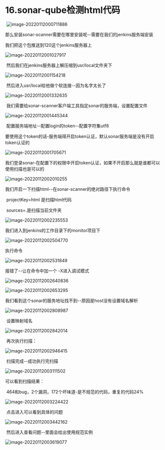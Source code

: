# 16.sonar-qube检测html代码



​	![image-20220112000711886](../../.vuepress/public/images/image-20220112000711886.png)



​	那么安装sonar-scanner需要在哪里安装呢--需要在我们的jenkins服务端安装

我们把这个包推送到120这个jenkins服务器上

![image-20220112001027917](../../.vuepress/public/images/image-20220112001027917.png)



​	然后我们在jenkins服务器上解压缩到usr/local文件夹下

![image-20220112001154218](../../.vuepress/public/images/image-20220112001154218.png)



​	然后进入usr/local给他做个软连接--因为名字太长了

![image-20220112001332635](../../.vuepress/public/images/image-20220112001332635.png)



​	我们需要给sonar-scanner客户端工具指定sonar的服务端，设置配置文件

![image-20220112001445344](../../.vuepress/public/images/image-20220112001445344.png)



​	配置服务端地址--配置login的token--配置字符集utf8

​	要使用这个token的话-服务端得开启token认证，默认sonar服务端是没有开启token认证的

![image-20220112001705671](../../.vuepress/public/images/image-20220112001705671.png)



​	我们登录sonar-在配置下的权限中开启token认证，如果不开启那么就是谁都可以使用扫描也是可以的

![image-20220112002010255](../../.vuepress/public/images/image-20220112002010255.png)



我们开启一下扫描html--在sonar-scanner的绝对路径下执行命令

​	projectKey=html 是扫描html代码

​	sources=.是扫描当前文件夹

![image-20220112002235553](../../.vuepress/public/images/image-20220112002235553.png)



我们进入到jenkins的工作目录下的monitor项目下

![image-20220112002504770](../../.vuepress/public/images/image-20220112002504770.png)



执行命令

![image-20220112002531849](../../.vuepress/public/images/image-20220112002531849.png)



报错了--让在命令中加一个 -X进入调试模式

![image-20220112002640836](../../.vuepress/public/images/image-20220112002640836.png)



![image-20220112002653295](../../.vuepress/public/images/image-20220112002653295.png)



我们看到这个sonar的服务地址找不到--原因是host没有设置域名解析

![image-20220112002808987](../../.vuepress/public/images/image-20220112002808987.png)

​	设置映射域名

![image-20220112002842014](../../.vuepress/public/images/image-20220112002842014.png)



​	再次执行扫描：

![image-20220112002946415](../../.vuepress/public/images/image-20220112002946415.png)



​	扫描完成--成功执行完扫描

![image-20220112003111502](../../.vuepress/public/images/image-20220112003111502.png)



可以看到扫描结果：

​	464和bug，2个漏洞，172个坏味道-是不规范的代码，重复的代码24%

![image-20220112003224422](../../.vuepress/public/images/image-20220112003224422.png)



​	点击进入可以看到具体的问题

![image-20220112003442162](../../.vuepress/public/images/image-20220112003442162.png)



​	然后进入查看问题--里面会给出使用规范实例

![image-20220112003619077](../../.vuepress/public/images/image-20220112003619077.png)

















































